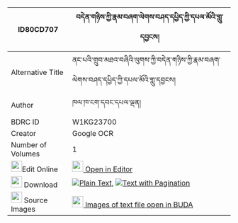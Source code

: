 |ID80CD707|བདེན་གཉིས་ཀྱི་རྣམ་བཞག་ལེགས་བཤད་དཔྱིད་ཀྱི་དཔལ་མོའི་གླུ་དབྱངས། 
| --- | --- 
|Alternative Title |ནང་པའི་གྲུབ་མཐའ་བཞིའི་ལུགས་ཀྱི་བདེན་གཉིས་ཀྱི་རྣམ་བཞག་ལེགས་བཤད་དཔྱིད་ཀྱི་དཔལ་མོའི་གླུ་དབྱངས།
|Author| ཁལ་ཁ་ངག་དབང་དཔལ་ལྡན།
|BDRC ID | W1KG23700
|Creator | Google OCR
|Number of Volumes| 1
|<img width="25" src="https://img.icons8.com/color/25/000000/edit-property.png">Edit Online| [<img width="25" src="https://avatars.githubusercontent.com/u/45091458?s=200&v=4"> Open in Editor](http://editor.openpecha.org/ID80CD707)
|<img width="25" src="https://img.icons8.com/fluent/48/000000/download-2.png"/>  Download | [![](https://img.icons8.com/color/20/000000/txt.png)Plain Text](https://github.com/Openpecha/ID80CD707/releases/download/v1/den_nyi_kyi_nam_shyak_lekshe_c_plain_ID80CD707.zip), [![](https://img.icons8.com/color/20/000000/txt.png)Text with Pagination](https://github.com/Openpecha/ID80CD707/releases/download/v1/den_nyi_kyi_nam_shyak_lekshe_c_pages_ID80CD707.zip)
|<img width="25" src="https://img.icons8.com/plasticine/100/000000/pictures-folder.png"/>  Source Images | [<img width="25" src="https://library.bdrc.io/icons/BUDA-small.svg"> Images of text file open in BUDA](https://library.bdrc.io/show/bdr:W1KG23700)